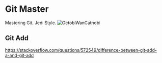 # Git Master
Mastering Git. Jedi Style. 
![OctobiWanCatnobi](https://octodex.github.com/images/octobiwan.jpg)

## Git Add
https://stackoverflow.com/questions/572549/difference-between-git-add-a-and-git-add
